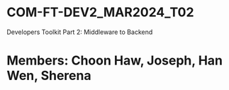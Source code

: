 # COM-FT-DEV2_MAR2024_T02
Developers Toolkit Part 2: Middleware to Backend

# Members: Choon Haw, Joseph, Han Wen, Sherena
